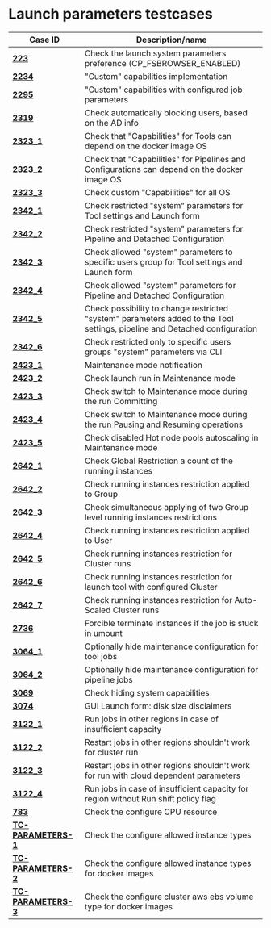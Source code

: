 # Launch parameters testcases

| Case ID                                            | Description/name                                                                                                           |
|----------------------------------------------------|----------------------------------------------------------------------------------------------------------------------------|
| [**223**](223.md)                                  | Check the launch system parameters preference (CP_FSBROWSER_ENABLED)                                                       |
| [**2234**](2234.md)                                | "Custom" capabilities implementation                                                                                       |
| [**2295**](2295.md)                                | "Custom" capabilities with configured job parameters                                                                       |
| [**2319**](2319.md)                                | Check automatically blocking users, based on the AD info                                                                   |
| [**2323_1**](2323/2323_1.md)                       | Check that "Capabilities" for Tools can depend on the docker image OS                                                      |
| [**2323_2**](2323/2323_2.md)                       | Check that "Capabilities" for Pipelines and Configurations can depend on the docker image OS                               |
| [**2323_3**](2323/2323_3.md)                       | Check custom "Capabilities" for all OS                                                                                     |
| [**2342_1**](2342/2342_1.md)                       | Check restricted "system" parameters for Tool settings and Launch form                                                     |
| [**2342_2**](2342/2342_2.md)                       | Check restricted "system" parameters for Pipeline and Detached Configuration                                               |
| [**2342_3**](2342/2342_3.md)                       | Check allowed "system" parameters to specific users group for Tool settings and Launch form                                |
| [**2342_4**](2342/2342_4.md)                       | Check allowed "system" parameters for Pipeline and Detached Configuration                                                  |
| [**2342_5**](2342/2342_5.md)                       | Check possibility to change restricted "system" parameters added to the Tool settings, pipeline and Detached configuration |
| [**2342_6**](2342/2342_6.md)                       | Check restricted only to specific users groups "system" parameters via CLI                                                 |
| [**2423_1**](2423/2423_1.md)                       | Maintenance mode notification                                                                                              |
| [**2423_2**](2423/2423_2.md)                       | Check launch run in Maintenance mode                                                                                       |
| [**2423_3**](2423/2423_3.md)                       | Check switch to Maintenance mode during the run Committing                                                                 |
| [**2423_4**](2423/2423_4.md)                       | Check switch to Maintenance mode during the run Pausing and Resuming operations                                            |
| [**2423_5**](2423/2423_5.md)                       | Check disabled Hot node pools autoscaling in Maintenance mode                                                              |
| [**2642_1**](2642/2642_1.md)                       | Check Global Restriction a count of the running instances                                                                  |
| [**2642_2**](2642/2642_2.md)                       | Check running instances restriction applied to Group                                                                       |
| [**2642_3**](2642/2642_3.md)                       | Check simultaneous applying of two Group level running instances restrictions                                              |
| [**2642_4**](2642/2642_4.md)                       | Check running instances restriction applied to User                                                                        |
| [**2642_5**](2642/2642_5.md)                       | Check running instances restriction for Cluster runs                                                                       |
| [**2642_6**](2642/2642_6.md)                       | Check running instances restriction for launch tool with configured Cluster                                                |
| [**2642_7**](2642/2642_7.md)                       | Check running instances restriction for Auto-Scaled Cluster runs                                                           |
| [**2736**](2736.md)                                | Forcible terminate instances if the job is stuck in umount                                                                 |
| [**3064_1**](3064/3064_1.md)                       | Optionally hide maintenance configuration for tool jobs                                                                    |
| [**3064_2**](3064/3064_2.md)                       | Optionally hide maintenance configuration for pipeline jobs                                                                |
| [**3069**](3069.md)                                | Check hiding system capabilities                                                                                           |
| [**3074**](3074.md)                                | GUI Launch form: disk size disclaimers                                                                                     |
| [**3122_1**](3122_insufficient_capacity/3122_1.md) | Run jobs in other regions in case of insufficient capacity                                                                 |
| [**3122_2**](3122_insufficient_capacity/3122_2.md) | Restart jobs in other regions shouldn't work for cluster run                                                               |
| [**3122_3**](3122_insufficient_capacity/3122_3.md) | Restart jobs in other regions shouldn't work for run with cloud dependent parameters                                       |
| [**3122_4**](3122_insufficient_capacity/3122_4.md) | Run jobs in case of insufficient capacity for region without Run shift policy flag                                         |
| [**783**](783.md)                                  | Check the configure CPU resource                                                                                           |
| [**TC-PARAMETERS-1**](TC-PARAMETERS-1.md)          | Check the configure allowed instance types                                                                                 |
| [**TC-PARAMETERS-2**](TC-PARAMETERS-2.md)          | Check the configure allowed instance types for docker images                                                               |
| [**TC-PARAMETERS-3**](TC-PARAMETERS-3.md)          | Check the configure cluster aws ebs volume type for docker images                                                          |
